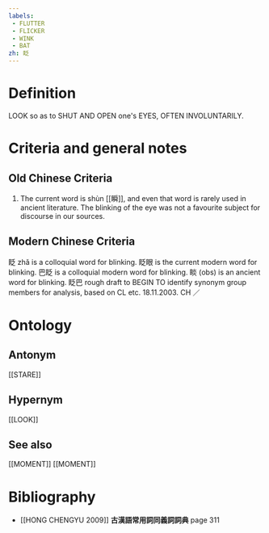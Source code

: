 ```yaml
---
labels: 
 - FLUTTER
 - FLICKER
 - WINK
 - BAT
zh: 眨
---
```


# Definition
LOOK so as to SHUT AND OPEN one's EYES, OFTEN INVOLUNTARILY.
# Criteria and general notes
## Old Chinese Criteria
1. The current word is shùn [[瞬]], and even that word is rarely used in ancient literature. The blinking of the eye was not a favourite subject for discourse in our sources.
## Modern Chinese Criteria
眨 zhǎ is a colloquial word for blinking.
眨眼 is the current modern word for blinking.
巴眨 is a colloquial modern word for blinking.
睒 (obs) is an ancient word for blinking.
眨巴
rough draft to BEGIN TO identify synonym group members for analysis, based on CL etc. 18.11.2003. CH ／
# Ontology

## Antonym
[[STARE]]
## Hypernym
[[LOOK]]
## See also
[[MOMENT]]
[[MOMENT]]
# Bibliography
- [[HONG CHENGYU 2009]]
**古漢語常用詞同義詞詞典** page 311
